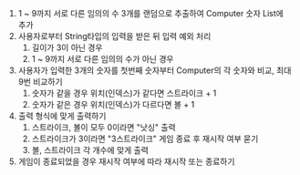 1. 1 ~ 9까지 서로 다른 임의의 수 3개를 랜덤으로 추출하여 Computer 숫자 List에 추가
2. 사용자로부터 String타입의 입력을 받은 뒤 입력 예외 처리
   1. 길이가 3이 아닌 경우
   2. 1 ~ 9까지 서로 다른 임의의 수가 아닌 경우
3. 사용자가 입력한 3개의 숫자를 첫번째 숫자부터 Computer의 각 숫자와 비교, 최대 9번 비교하기
   1. 숫자가 같을 경우 위치(인덱스)가 같다면 스트라이크 + 1
   2. 숫자가 같은 경우 위치(인덱스)가 다르다면 볼 + 1
4. 출력 형식에 맞게 출력하기
   1. 스트라이크, 볼이 모두 0이라면 "낫싱" 출력
   2. 스트라이크가 3이라면 "3스트라이크" 게임 종료 후 재시작 여부 묻기
   3. 볼, 스트라이크 각 개수에 맞게 출력
5. 게임이 종료되었을 경우 재시작 여부에 따라 재시작 또는 종료하기